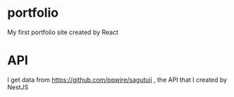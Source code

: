# portfolio
My first portfolio site created by React

# API
I get data from https://github.com/ppwire/sagutuii  , the API that I created by NestJS
